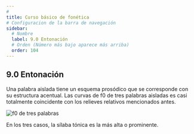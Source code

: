 ```yaml
---
# 
title: Curso básico de fonética
# Configuracion de la barra de navegación
sidebar:
  # Nombre
  label: 9.0 Entonación
  # Orden (Número más bajo aparece más arriba)
  order: 104
---
```

## 9.0 Entonación

Una palabra aislada tiene un esquema prosódico que se corresponde con su estructura acentual. Las curvas de f0 de tres palabras aisladas es casi totalmente coincidente con los relieves relativos mencionados antes.

![f0 de tres palabras](/imagenes/entonacion_0_cascaracasitakascaron.png)

En los tres casos, la sílaba tónica es la más alta o prominente.


